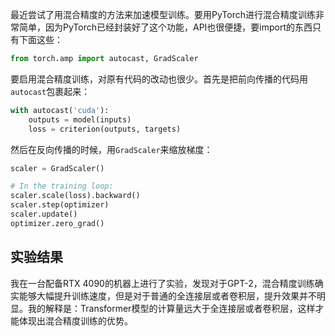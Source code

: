最近尝试了用混合精度的方法来加速模型训练。要用PyTorch进行混合精度训练非常简单，因为PyTorch已经封装好了这个功能，API也很便捷，要import的东西只有下面这些：

```python
from torch.amp import autocast, GradScaler
```

要启用混合精度训练，对原有代码的改动也很少。首先是把前向传播的代码用`autocast`包裹起来：

```python
with autocast('cuda'):
    outputs = model(inputs)
    loss = criterion(outputs, targets)
```

然后在反向传播的时候，用`GradScaler`来缩放梯度：

```python
scaler = GradScaler()

# In the training loop:
scaler.scale(loss).backward()
scaler.step(optimizer)
scaler.update()
optimizer.zero_grad()
```

## 实验结果

我在一台配备RTX 4090的机器上进行了实验，发现对于GPT-2，混合精度训练确实能够大幅提升训练速度，但是对于普通的全连接层或者卷积层，提升效果并不明显。我的解释是：Transformer模型的计算量远大于全连接层或者卷积层，这样才能体现出混合精度训练的优势。
